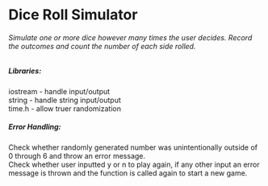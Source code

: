 # Dice Roll Simulator
###### Simulate one or more dice however many times the user decides. Record the outcomes and count the number of each side rolled.  
  
##### Libraries:  
iostream - handle input/output  
string - handle string input/output  
time.h - allow truer randomization  
  
##### Error Handling:  
Check whether randomly generated number was unintentionally outside of 0 through 6 and throw an error message.  
Check whether user inputted y or n to play again, if any other input an error message is thrown and the function is called again to start a new game.  